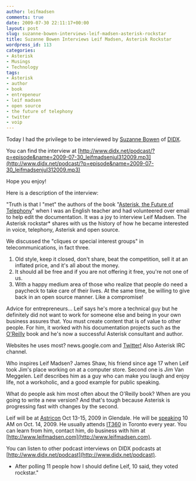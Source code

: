 ```yaml
---
author: leifmadsen
comments: true
date: 2009-07-30 22:11:17+00:00
layout: post
slug: suzanne-bowen-interviews-leif-madsen-asterisk-rockstar
title: Suzanne Bowen Interviews Leif Madsen, Asterisk Rockstar
wordpress_id: 113
categories:
- Asterisk
- Musings
- Technology
tags:
- Asterisk
- author
- book
- entrepeneur
- leif madsen
- open source
- the future of telephony
- twitter
- voip
---
```


Today I had the privilege to be interviewed by [Suzanne Bowen](http://www.twitter.com/suzannebowen) of [DIDX](http://www.didx.net).

You can find the interview at [http://www.didx.net/podcast/?p=episode&name=2009-07-30_leifmadsenjul312009.mp3](http://www.didx.net/podcast/?p=episode&name=2009-07-30_leifmadsenjul312009.mp3)

Hope you enjoy!

Here is a description of the interview:

"Truth is that I "met" the authors of the book "[Asterisk, the Future of Telephony](http://www.asteriskdocs.org)" when I was an English teacher and had volunteered over email to help edit the documentation. It was a joy to interview Leif Madsen. The Asterisk rockstar* shares with us the history of how he became interested in voice, telephony, Asterisk and open source.

We discussed the "cliques or special interest groups" in telecommunications, in fact three.
1. Old style, keep it closed, don't share, beat the competition, sell it at an inflated price, and it's all about the money.
2. It should all be free and if you are not offering it free, you're not one of us.
3. With a happy medium area of those who realize that people do need a paycheck to take care of their lives. At the same time, be willing to give back in an open source manner. Like a compromise!

Advice for entrepreneurs... Leif says he's more a technical guy but he definitely did not want to work for someone else and being in your own business assures that. You must create content that is of value to other people. For him, it worked with his documentation projects such as the [O'Reilly](http://www.oreilly.com) book and he's now a successful Asterisk consultant and author.

Websites he uses most? news.google.com and [Twitter!](http://www.twitter.com/leifmadsen) Also Asterisk IRC channel.

Who inspires Leif Madsen? James Shaw, his friend since age 17 when Leif took Jim's place working on at a computer store. Second one is Jim Van Meggelen. Leif describes him as a guy who can make you laugh and enjoy life, not a workoholic, and a good example for public speaking.

What do people ask him most often about the O'Reilly book? When are you going to write a new version? And that's tough because Asterisk is progressing fast with changes by the second.

Leif will be at [Astricon](http://www.astricon.net) Oct 13-15, 2009 in Glendale. He will be [speaking](http://www.astricon.net/confDescriptions.aspx?t=CC#CC-01) 10 AM on Oct. 14, 2009. He usually attends [IT360](http://www.it360.ca) in Toronto every year. You can learn from him, contact him, do business with him at [http://www.leifmadsen.com](http://www.leifmadsen.com).

You can listen to other podcast interviews on DIDX podcasts at [http://www.didx.net/podcast](http://www.didx.net/podcast).

* After polling 11 people how I should define Leif, 10 said, they voted rockstar."
